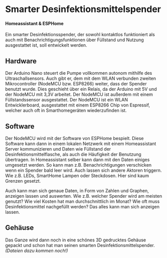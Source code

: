 # Smarter Desinfektionsmittelspender
#### Homeassistant & ESPHome
Ein smarter Desinfektionsspender, der sowohl kontaktlos funktioniert als auch mit Benachrichtigungsfunktionen über Füllstand und Nutzung ausgestattet ist, soll entwickelt werden. 



## Hardware
Der Arduino Nano steuert die Pumpe vollkommen autonom mithilfe des Ultraschallsensors. Auch gibt er, dem mit dem WLAN verbunden zweiten Mikrocontroller (NodeMCU bzw. ESP8266) weiter, dass der Spender benutzt wurde. Dies geschieht über ein Relais, da der Arduino mit 5V und der NodeMCU mit 3,3V arbeitet. Der NodeMCU ist außerdem mit einem Füllstandssensor ausgestattet. Der NodeMCU ist ein WLAN Entwicklerboard, ausgestattet mit einem ESP8266 Chip von Espressif, welcher auch oft in Smarthomegeräten wiederzufinden ist. 

## Software
Der NodeMCU wird mit der Software von ESPHome bespielt. Diese Software kann dann in einem lokalen Netzwerk mit einem Homeassistant Server kommunizieren und Daten wie Füllstand der Desinfektionsmittelflasche, als auch die Häufigkeit der Benutzung übertragen. In Homeassistant selber kann dann mit den Daten einiges umgesetzt werden. So kann man z.B. Benachrichtigungen verschicken wenn ein Spender bald leer wird. Auch lassen sich andere Aktoren triggern. Wie z.B. LEDs, SmartHome Lampen oder Steckdosen. Hier sind kaum Grenzen gesetzt. 

Auch kann man sich genaue Daten, in Form von Zahlen und Graphen, anzeigen lassen und auswerten. Wie z.B. welcher Spender wird am meisten genutzt? Wie viel Kosten hat man durchschnittlich im Monat? Wie oft muss Desinfektionsmittel nachgefüllt werden? Das alles kann man sich anzeigen lassen. 

## Gehäuse
Das Ganze wird dann noch in eine schönes 3D gedrucktes Gehäuse gepackt und schon hat man seinen smarten Desinfektionsmittelspender. *(Dateien dazu kommen noch!)*
